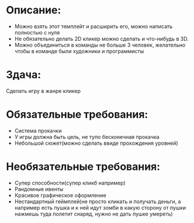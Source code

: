 # **Описание:**
- Можно взять этот темплейт и расширить его, можно написать полностью с нуля
- Не обязательно делать 2D кликер можно сделать и что-нибудь в 3D.
- Можно объединиться в команды не больше 3 человек, желательно чтобы в команде были художники и программисты 

# **Здача:** 
Cделать игру в жанре кликер

# **Обязательные требования:**
- Система прокачки
- У игры должна быть цель, не тупо бесконечная прокачка
- Небольшой сюжет(можно сделать ввиде прохождения уровней)

# **Необязательные требования:**
- Супер способности(супер кликб например)
- Рандомные ивенты
- Красивое графическое оформление
- Нестандартный геймплей(не просто кликать и получать деньги, а например есть пушка и к ней идут зомби в какую сторону от пушки нажмешь туда полетит снаряд, нужно не дать пушке умереть)